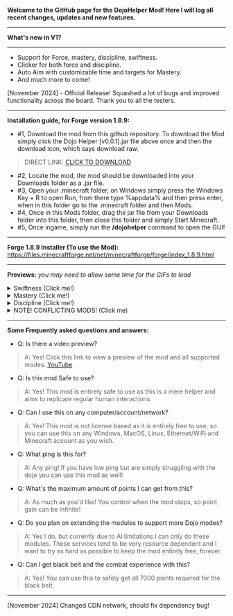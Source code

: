 **Welcome to the GitHub page for the DojoHelper Mod! Here I will log all recent changes, updates and new features.**
______________________________________________
**What's new in V1?**
______________________________________________
- Support for Force, mastery, discipline, swiftness.
- Clicker for both force and discipline.
- Auto Aim with customizable time and targets for Mastery.
- And much more to come!

[November 2024] - Official Release! Squashed a lot of bugs and improved functionality across the board. Thank you to all the testers.
_____________________________________________
**Installation guide, for Forge version 1.8.9:**

- #1, Download the mod from this github repository. To download the Mod simply click the Dojo Helper [v0.0.1].jar file above once and then the download icon, which says download raw.
> DIRECT LINK: [CLICK TO DOWNLOAD](https://github.com/Joonlol/DojoHelper/raw/refs/heads/main/DojoHelper%20%5B1.8.9%5D.jar)
- #2, Locate the mod, the mod should be downloaded into your Downloads folder as a .jar file.
- #3, Open your .minecraft folder, on Windows simply press the Windows Key + R to open Run, from there type %appdata% and then press enter, when in this folder go to the .minecraft folder and then Mods.
- #4, Once in this Mods folder, drag the jar file from your Downloads folder into this folder, then close this folder and simply Start Minecraft.
- #5, Once ingame, simply run the **/dojohelper** command to open the GUI!
_____________________________________________
**Forge 1.8.9 Installer (To use the Mod):** https://files.minecraftforge.net/net/minecraftforge/forge/index_1.8.9.html
_____________________________________________

**Previews:** *you may need to allow some time for the GIFs to load*

<details>
  <summary>Swiftness (Click me!)</summary>
Auto Walk, jump and smart movement to get to the right block each time!

  ![swiftness](https://i.giphy.com/media/v1.Y2lkPTc5MGI3NjExOWF4c2V1d2dmOHM4dXhqaXVmdThjNXdrMjZnNzZqaHQzbzE0YnpvcyZlcD12MV9pbnRlcm5hbF9naWZfYnlfaWQmY3Q9Zw/mX1wlsazTDNb5VLYrW/giphy-downsized.gif)

</details>

</details>

<details>
  <summary>Mastery (Click me!)</summary>
Auto Aim + fire with configurable options.
  
![mastery](https://i.giphy.com/media/v1.Y2lkPTc5MGI3NjExZjVkcGZ0bmhkejlyMjFsc3dqbW5hNGN0aTJhNG9yajM0NnNsYzBhcyZlcD12MV9pbnRlcm5hbF9naWZfYnlfaWQmY3Q9Zw/9FIOlbax3QJwoPVs6h/giphy-downsized.gif)

</details>

<details>
  <summary>Discipline (Click me!)</summary>
Auto Sword Swap + Clicker!

  ![discipline](https://i.giphy.com/media/v1.Y2lkPTc5MGI3NjExMXV6NDNsN3o5YjZ5d2o4ZTV3dHI3dnY1dDVndG50MXlkc2wzc3N3eCZlcD12MV9pbnRlcm5hbF9naWZfYnlfaWQmY3Q9Zw/acAcqcdPIJEst1ft0E/giphy-downsized.gif)

</details>


<details>
  <summary>NOTE! CONFLICTING MODS! (Click me)</summary>
  
  Note! Some mods may conflict with the mod, specifically Skyblock Extras and CrashPatch. If you encounter a error while using these mods, temporarily disable them. Thank you for understanding.

</details>

_____________________________________________
**Some Frequently asked questions and answers:**

- Q: Is there a video preview?
> A: Yes! Click this link to view a preview of the mod and all supported modes: [YouTube](https://youtu.be/FmI1B04Hnfs)

- Q: Is this mod Safe to use?
> A: Yes! This mod is entirely safe to use as this is a mere helper and aims to replicate regular human interactions

- Q: Can I use this on any computer/account/network?
> A: Yes! This mod is not license based as it is entirely free to use, so you can use this on any Windows, MacOS, Linux, Ethernet/WiFi and Minecraft account as you wish.

- Q: What ping is this for?
> A: Any ping! If you have low ping but are simply struggling with the dojo you can use this mod as well!

- Q: What's the maximum amount of points I can get from this?
> A: As much as you'd like! You control when the mod stops, so point gain can be infinite!

- Q: Do you plan on extending the modules to support more Dojo modes?
> A: Yes I do, but currently due to AI limitations I can only do these modules. These services tend to be very resource dependent and I want to try as hard as possible to keep the mod entirely free, forever.

- Q: Can I get black belt and the combat experience with this?
> A: Yes! You can use this to safely get all 7000 points required for the black belt.

_____________________________________________
[November 2024] Changed CDN network, should fix dependency bug!
